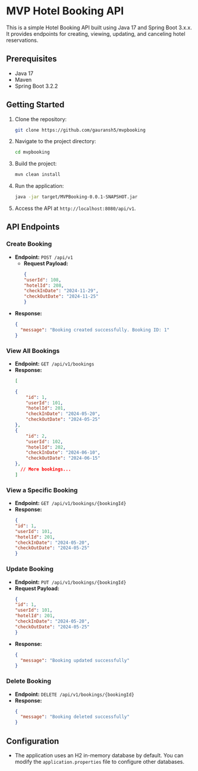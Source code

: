 # MVP Hotel Booking API

This is a simple Hotel Booking API built using Java 17 and Spring Boot 3.x.x. It provides endpoints for creating, viewing, updating, and canceling hotel reservations.

## Prerequisites

- Java 17
- Maven
- Spring Boot 3.2.2

## Getting Started

1. Clone the repository:

    ```bash
    git clone https://github.com/gauransh5/mvpbooking
    ```

2. Navigate to the project directory:

    ```bash
    cd mvpbooking
    ```

3. Build the project:

    ```bash
    mvn clean install
    ```

4. Run the application:

    ```bash
    java -jar target/MVPBooking-0.0.1-SNAPSHOT.jar
    ```

5. Access the API at `http://localhost:8080/api/v1`.

## API Endpoints

### Create Booking

- **Endpoint:** `POST /api/v1`
  - **Request Payload:**
      ```json
      {
      "userId": 108,
      "hotelId": 208,
      "checkInDate": "2024-11-29",
      "checkOutDate": "2024-11-25"
      }
      ```
- **Response:**
    ```json
    {
      "message": "Booking created successfully. Booking ID: 1"
    }
    ```

### View All Bookings

- **Endpoint:** `GET /api/v1/bookings`
- **Response:**
    ```json
    [

    {
        "id": 1,
        "userId": 101,
        "hotelId": 201,
        "checkInDate": "2024-05-20",
        "checkOutDate": "2024-05-25"
    },
    {
        "id": 2,
        "userId": 102,
        "hotelId": 202,
        "checkInDate": "2024-06-10",
        "checkOutDate": "2024-06-15"
    },
      // More bookings...
    ]
    ```

### View a Specific Booking

- **Endpoint:** `GET /api/v1/bookings/{bookingId}`
- **Response:**
    ```json
    {
    "id": 1,
    "userId": 101,
    "hotelId": 201,
    "checkInDate": "2024-05-20",
    "checkOutDate": "2024-05-25"
    }
    ```

### Update Booking

- **Endpoint:** `PUT /api/v1/bookings/{bookingId}`
- **Request Payload:**
    ```json
    {
    "id": 1,
    "userId": 101,
    "hotelId": 201,
    "checkInDate": "2024-05-20",
    "checkOutDate": "2024-05-25"
    }
    ```
- **Response:**
    ```json
    {
      "message": "Booking updated successfully"
    }
    ```

### Delete Booking

- **Endpoint:** `DELETE /api/v1/bookings/{bookingId}`
- **Response:**
    ```json
    {
      "message": "Booking deleted successfully"
    }
    ```

## Configuration

- The application uses an H2 in-memory database by default. You can modify the `application.properties` file to configure other databases.

